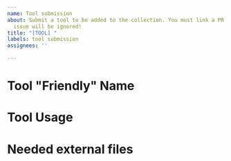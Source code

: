 ```yaml
---
name: Tool submission
about: Submit a tool to be added to the collection. You must link a PR or else this
  issue will be ignored!
title: "[TOOL] "
labels: tool submission
assignees: ''

---
```


<!-- NOTES: -->
<!-- YOU MUST FILL OUT THIS TEMPLATE OR ELSE THIS ISSUE WILL BE IGNORED -->
<!-- YOU MUST OPEN A PR TO GO WITH THIS ISSUE AND LINK IT -->
<!-- CONSIDER ALSO OPENING A DISCUSSION ON THE TOOLS CATEGORY (https://github.com/obfuscatedgenerated/TinyTools/discussions/categories/tools) -->
<!-- YOUR TOOL MUST ALSO BE CROSS-PLATFORM OUT-OF-THE-BOX, NO EXCEPTIONS -->
<!-- CONNECTING TO THE INTERNET/DOWNLOADING FILES IN A TOOL ISN'T STRICTLY PROHIBITED BUT IS REVIEWED MORE CAREFULLY -->

# Tool "Friendly" Name
 <!-- PUT THE NAME OF YOUR TOOL HERE -->

# Tool Usage
<!-- BRIEFLY DESCRIBE HOW TO USE THE TOOL, THE ARGUMENTS, AND WHAT BENEFIT IT BRINGS -->

# Needed external files
<!-- LIST ANY FILES THAT NEED TO BE INCLUDED IN THE BUILD -->
